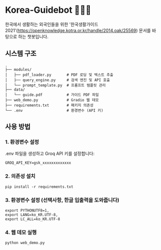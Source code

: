 # Korea-Guidebot 🤖🇰🇷
한국에서 생활하는 외국인들을 위한 '한국생활가이드 2021'(https://openknowledge.kotra.or.kr/handle/2014.oak/25569) 문서를 바탕으로 하는 챗봇입니다.

## 시스템 구조

```text
.
├── modules/
│   ├── pdf_loader.py       # PDF 로딩 및 텍스트 추출
│   ├── query_engine.py     # 검색 엔진 및 API 호출
│   └── prompt_template.py  # 프롬프트 템플릿 관리
├── data/
│   └── guide.pdf           # 가이드 PDF 파일
├── web_demo.py             # Gradio 웹 데모
├── requirements.txt        # 패키지 의존성
└── .env                    # 환경변수 (API 키)
```

## 사용 방법

### 1. 환경변수 설정
.env 파일을 생성하고 Groq API 키를 설정합니다:
```
GROQ_API_KEY=gsk_xxxxxxxxxxxxx
```

### 2. 의존성 설치
```
pip install -r requirements.txt
```

### 3. 환경변수 설정 (선택사항, 한글 입출력을 도와줍니다)
```
export PYTHONUTF8=1,
export LANG=ko_KR.UTF-8,
export LC_ALL=ko_KR.UTF-8
```

### 4. 웹 데모 실행
```
python web_demo.py
```
